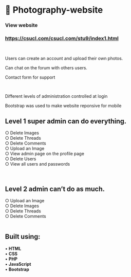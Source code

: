 # 🔴 Photography-website

### View website

### https://csucl.com/csucl.com/stu9/index1.html

<br>

Users can create an account and upload their own photos.

Can chat on the forum with others users.

Contact form for support

<br>

Different levels of administration controlled at login

Bootstrap was used to make website reponsive for mobile


## Level 1 super admin can do everything. <br>
○ Delete Images <br>
○ Delete Threads <br>
○ Delete Comments <br>
○ Upload an Image <br>
○ View admin page on the profile page <br>
○ Delete Users <br>
○ View all users and passwords <br>

<br>

## Level 2 admin can’t do as much. <br>
○ Upload an Image <br>
○ Delete Images <br>
○ Delete Threads <br>
○ Delete Comments <br> <br>


## Built using:

• **HTML** <br>
• **CSS** <br>
• **PHP** <br>
• **JavaScript** <br>
• **Bootstrap** <br>

